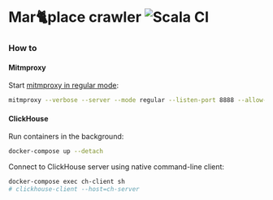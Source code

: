 # Mar🐈place crawler ![Scala CI](https://github.com/IvanDyachenko/marketplace-crawler/workflows/Scala%20CI/badge.svg)

### How to

#### Mitmproxy

Start [mitmproxy in regular mode](https://docs.mitmproxy.org/stable/concepts-modes/#regular-proxy):
```bash
mitmproxy --verbose --server --mode regular --listen-port 8888 --allow-hosts 'mobile.market.yandex.net:443' --no-http2
```

#### ClickHouse

Run containers in the background:
```bash
docker-compose up --detach
```

Connect to ClickHouse server using native command-line client:
```bash
docker-compose exec ch-client sh
# clickhouse-client --host=ch-server
```
